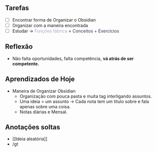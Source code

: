 
## Tarefas
- [ ] Encontrar forma de Organizar o Obsidian
- [ ] Organizar com a maneira encontrada
- [ ] Estudar -> <font color="#b2a2c7">Funções fábrica</font> = <font color="#3f3151">Conceitos + Exercícios</font>

## Reflexão
- Não falta oportunidades, falta competência, **vá atrás de ser competente.**

## Aprendizados de Hoje
- Maneira de Organizar Obsidian
	- Organização com pouca pasta e muita tag interligando assuntos.
	- Uma ideia = um assunto -> Cada nota tem um titulo sobre e fala apenas sobre uma coisa.
	- Notas diárias e Mensal.

## Anotações soltas
- [[Ideia aleatória]]
- /gt